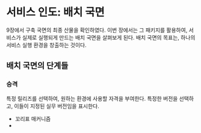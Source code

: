 # 서비스 인도: 배치 국면
9장에서 구축 국면의 최종 산물을 확인하였다. 이번 장에서는 그 패키지를 활용하여, 서비스가 실제로 실행되게 만드는 배치 국면을 살펴보게 된다.
배치 국면의 목표는, 하나의 서비스 실행 환경을 창출하는 것이다.

## 배치 국면의 단계들
### 승격
특정 릴리즈를 선택하여, 원하는 환경에 사용할 자격을 부여한다. 특정한 버전을 선택하고, 이들이 지정된 실무 버전임을 표시한다.
- 꼬리표 매커니즘
- 

### 
